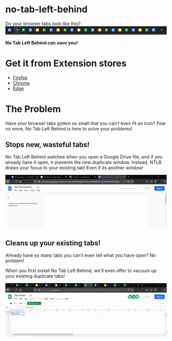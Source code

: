 # no-tab-left-behind

Do your browser tabs look like this? 
![Tab Overkill](media/too-many-tabs-cropped.png)

**No Tab Left Behind can save you!**

# Get it from Extension stores

* [Firefox](https://addons.mozilla.org/en-US/firefox/addon/no-tab-left-behind/)
* [Chrome](https://chrome.google.com/webstore/detail/no-tab-left-behind/nohaefmmbjjgbjklonigabcnpooifgdn)
* [Edge](https://microsoftedge.microsoft.com/addons/detail/no-tab-left-behind/adjglholkoebndnfihlofjlileneilen)

# The Problem

Have your browser tabs gotten so small that you can't even fit an icon? Fear no more, No Tab Left Behind is here to solve your problems!

## Stops new, wasteful tabs!
No Tab Left Behind watches when you open a Google Drive file, and if you already have it open, it prevents the new duplicate window. Instead, NTLB draws your focus to your existing tab!  Even if its another window!

![No New Tabs](media/prevent-new-tabs.gif)

## Cleans up your existing tabs!

Already have so many tabs you can't even tell what you have open?  No problem!

When you first install No Tab Left Behind, we'll even offer to vacuum up your existing duplicate tabs!

![No New Tabs](media/close-existing-tabs.gif)

